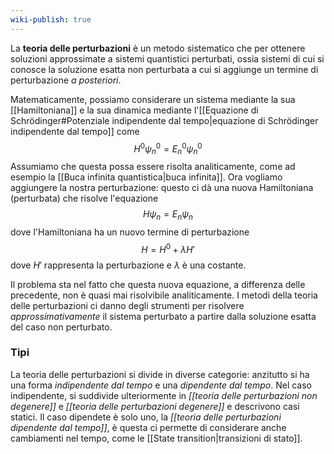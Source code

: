 ```yaml
---
wiki-publish: true
---
```

La **teoria delle perturbazioni** è un metodo sistematico che per ottenere soluzioni approssimate a sistemi quantistici perturbati, ossia sistemi di cui si conosce la soluzione esatta non perturbata a cui si aggiunge un termine di perturbazione *a posteriori*.

Matematicamente, possiamo considerare un sistema mediante la sua [[Hamiltoniana]] e la sua dinamica mediante l'[[Equazione di Schrödinger#Potenziale indipendente dal tempo|equazione di Schrödinger indipendente dal tempo]] come
$$H^{0}\psi_{n}^{0}=E_{n}^{0}\psi_{n}^{0}$$
Assumiamo che questa possa essere risolta analiticamente, come ad esempio la [[Buca infinita quantistica|buca infinita]]. Ora vogliamo aggiungere la nostra perturbazione: questo ci dà una nuova Hamiltoniana (perturbata) che risolve l'equazione
$$H\psi_{n}=E_{n}\psi_{n}$$
dove l'Hamiltoniana ha un nuovo termine di perturbazione
$$H=H^{0}+\lambda H'$$
dove $H'$ rappresenta la perturbazione e $\lambda$ è una costante.

Il problema sta nel fatto che questa nuova equazione, a differenza delle precedente, non è quasi mai risolvibile analiticamente. I metodi della teoria delle perturbazioni ci danno degli strumenti per risolvere *approssimativamente* il sistema perturbato a partire dalla soluzione esatta del caso non perturbato.
### Tipi
La teoria delle perturbazioni si divide in diverse categorie: anzitutto si ha una forma *indipendente dal tempo* e una *dipendente dal tempo*. Nel caso indipendente, si suddivide ulteriormente in *[[teoria delle perturbazioni non degenere]]* e *[[teoria delle perturbazioni degenere]]* e descrivono casi statici. Il caso dipendete è solo uno, la *[[teoria delle perturbazioni dipendente dal tempo]]*, è questa ci permette di considerare anche cambiamenti nel tempo, come le [[State transition|transizioni di stato]].